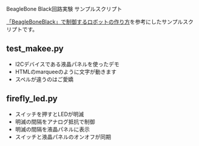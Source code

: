 BeagleBone Black回路実験 サンプルスクリプト

[「BeagleBoneBlack」で制御するロボットの作り方](http://www.amazon.co.jp/dp/4777518078)を参考にしたサンプルスクリプトです。

## test_makee.py

- I2Cデバイスである液晶パネルを使ったデモ
- HTMLのmarqueeのように文字が動きます
- スペルが違うのはご愛嬌

## firefly_led.py

- スイッチを押すとLEDが明滅
- 明滅の間隔をアナログ抵抗で制御
- 明滅の間隔を液晶パネルに表示
- スイッチと液晶パネルのオンオフが同期


